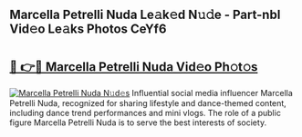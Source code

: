 ## Marcella Petrelli Nuda Le𝚊k𝚎d N𝚞𝚍e - Part-nbl Vid𝚎o Le𝚊ks Photos CeYf6

# <h2><a href="http://fbce7v.evod.top/?m=Marcella+Petrelli+Nuda">🔗 👉🔴 Marcella Petrelli Nuda Vid𝚎o Ph𝚘t𝚘s</a></h2>

[![Marcella Petrelli Nuda N𝚞d𝚎s](https://i.imgur.com/8V9OHl7.gif)](http://fbce7v.evod.top/?m=Marcella+Petrelli+Nuda)
Influential social media influencer Marcella Petrelli Nuda, recognized for sharing lifestyle and dance-themed content, including dance trend performances and mini vlogs. The role of a public figure Marcella Petrelli Nuda is to serve the best interests of society. 
